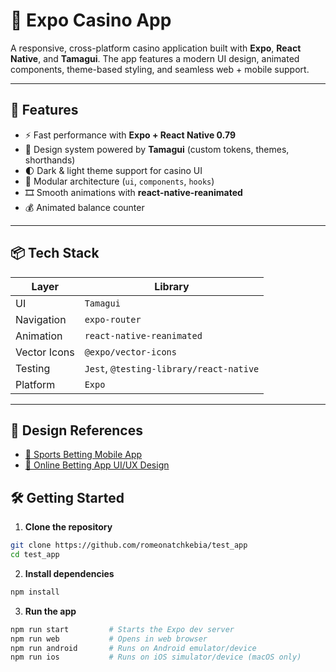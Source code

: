 # 🎰 Expo Casino App

A responsive, cross-platform casino application built with **Expo**, **React Native**, and **Tamagui**. The app features a modern UI design, animated components, theme-based styling, and seamless web + mobile support.

---

## 🚀 Features

- ⚡ Fast performance with **Expo + React Native 0.79**
- 🎨 Design system powered by **Tamagui** (custom tokens, themes, shorthands)
- 🌓 Dark & light theme support for casino UI
- 🧩 Modular architecture (`ui`, `components`, `hooks`)
- 🎞️ Smooth animations with **react-native-reanimated**
- 💰 Animated balance counter

---

## 📦 Tech Stack

| Layer        | Library                                 |
| ------------ | --------------------------------------- |
| UI           | `Tamagui`                               |
| Navigation   | `expo-router`                           |
| Animation    | `react-native-reanimated`               |
| Vector Icons | `@expo/vector-icons`                    |
| Testing      | `Jest`, `@testing-library/react-native` |
| Platform     | `Expo`                                  |

---

## 🎨 Design References

- [🎰 Sports Betting Mobile App](https://www.behance.net/gallery/211511987/Sports-Betting-Mobile-App)
- [📱 Online Betting App UI/UX Design](https://www.behance.net/gallery/204420341/Online-Betting-App-UI-UX-Design?tracking_source=search_projects|casino+app+design&l=14)

## 🛠️ Getting Started

1. **Clone the repository**

```bash
git clone https://github.com/romeonatchkebia/test_app
cd test_app
```

2. **Install dependencies**

```bash
npm install
```

3. **Run the app**

```bash
npm run start         # Starts the Expo dev server
npm run web           # Opens in web browser
npm run android       # Runs on Android emulator/device
npm run ios           # Runs on iOS simulator/device (macOS only)
```
